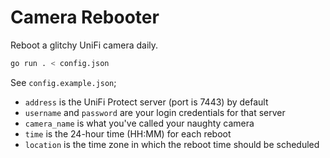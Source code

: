 # Camera Rebooter

Reboot a glitchy UniFi camera daily.

```bash
go run . < config.json
```

See `config.example.json`;

- `address` is the UniFi Protect server (port is 7443) by default
- `username` and `password` are your login credentials for that server
- `camera_name` is what you've called your naughty camera
- `time` is the 24-hour time (HH:MM) for each reboot
- `location` is the time zone in which the reboot time should be scheduled 
